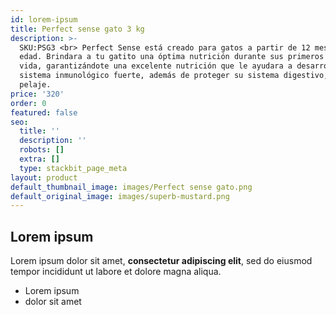 ```yaml
---
id: lorem-ipsum
title: Perfect sense gato 3 kg
description: >-
  SKU:PSG3 <br> Perfect Sense está creado para gatos a partir de 12 meses de
  edad. Brindara a tu gatito una óptima nutrición durante sus primeros años de
  vida, garantizándote una excelente nutrición que le ayudara a desarrollar un
  sistema inmunológico fuerte, además de proteger su sistema digestivo, piel y
  pelaje.
price: '320'
order: 0
featured: false
seo:
  title: ''
  description: ''
  robots: []
  extra: []
  type: stackbit_page_meta
layout: product
default_thumbnail_image: images/Perfect sense gato.png
default_original_image: images/superb-mustard.png
---
```

## Lorem ipsum

Lorem ipsum dolor sit amet, **consectetur adipiscing elit**, sed do eiusmod tempor incididunt ut labore et dolore magna aliqua.

- Lorem ipsum
- dolor sit amet